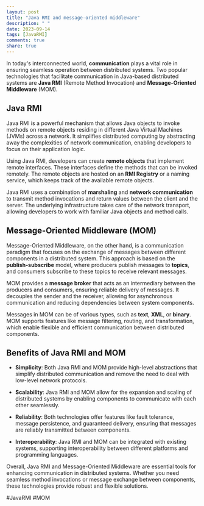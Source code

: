 ```yaml
---
layout: post
title: "Java RMI and message-oriented middleware"
description: " "
date: 2023-09-14
tags: [JavaRMI]
comments: true
share: true
---
```


In today's interconnected world, **communication** plays a vital role in ensuring seamless operation between distributed systems. Two popular technologies that facilitate communication in Java-based distributed systems are **Java RMI** (Remote Method Invocation) and **Message-Oriented Middleware** (MOM). 

## Java RMI

Java RMI is a powerful mechanism that allows Java objects to invoke methods on remote objects residing in different Java Virtual Machines (JVMs) across a network. It simplifies distributed computing by abstracting away the complexities of network communication, enabling developers to focus on their application logic.

Using Java RMI, developers can create **remote objects** that implement remote interfaces. These interfaces define the methods that can be invoked remotely. The remote objects are hosted on an **RMI Registry** or a naming service, which keeps track of the available remote objects.

Java RMI uses a combination of **marshaling** and **network communication** to transmit method invocations and return values between the client and the server. The underlying infrastructure takes care of the network transport, allowing developers to work with familiar Java objects and method calls.

## Message-Oriented Middleware (MOM)

Message-Oriented Middleware, on the other hand, is a communication paradigm that focuses on the exchange of messages between different components in a distributed system. This approach is based on the **publish-subscribe** model, where producers publish messages to **topics**, and consumers subscribe to these topics to receive relevant messages.

MOM provides a **message broker** that acts as an intermediary between the producers and consumers, ensuring reliable delivery of messages. It decouples the sender and the receiver, allowing for asynchronous communication and reducing dependencies between system components.

Messages in MOM can be of various types, such as **text**, **XML**, or **binary**. MOM supports features like message filtering, routing, and transformation, which enable flexible and efficient communication between distributed components.

## Benefits of Java RMI and MOM

* **Simplicity**: Both Java RMI and MOM provide high-level abstractions that simplify distributed communication and remove the need to deal with low-level network protocols.

* **Scalability**: Java RMI and MOM allow for the expansion and scaling of distributed systems by enabling components to communicate with each other seamlessly.

* **Reliability**: Both technologies offer features like fault tolerance, message persistence, and guaranteed delivery, ensuring that messages are reliably transmitted between components.

* **Interoperability**: Java RMI and MOM can be integrated with existing systems, supporting interoperability between different platforms and programming languages.

Overall, Java RMI and Message-Oriented Middleware are essential tools for enhancing communication in distributed systems. Whether you need seamless method invocations or message exchange between components, these technologies provide robust and flexible solutions.

#JavaRMI #MOM